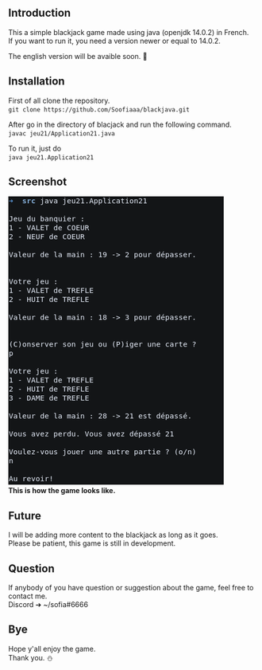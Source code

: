 ## Introduction
This a simple blackjack game made using java (openjdk 14.0.2) in French. <br/>
If you want to run it, you need a version newer or equal to 14.0.2. <br/>

The english version will be avaible soon. :dizzy:

## Installation
First of all clone the repository. <br/>
`git clone https://github.com/Soofiaaa/blackjava.git` <br/>

After go in the directory of blacjack and run the following command. <br/>
`javac jeu21/Application21.java`

To run it, just do <br/>
`java jeu21.Application21`

## Screenshot
![screenshot](https://github.com/Soofiaaa/blackjava/blob/main/Screenshot.png) </br>
**This is how the game looks like.**

## Future
I will be adding more content to the blackjack as long as it goes. <br/>
Please be patient, this game is still in development.

## Question
If anybody of you have question or suggestion about the game, feel free to contact me. <br/>
Discord ➔ ~/sofia#6666

## Bye
Hope y'all enjoy the game. <br/>
Thank you. :snowman:

